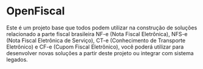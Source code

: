 OpenFiscal
==========

Este é um projeto base que todos podem utilizar na construção de soluções relacionado a parte fiscal brasileira NF-e (Nota Fiscal Eletrônica), NFS-e (Nota Fiscal Eletrônica de Serviço), CT-e (Conhecimento de Transporte Eletrônico) e CF-e (Cupom Fiscal Eletrônico), você poderá utilizar para desenvolver novas soluções a partir deste projeto ou integrar com sistema legados.
